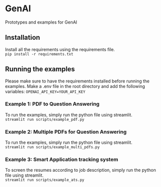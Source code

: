 # GenAI
Prototypes and examples for GenAI

## Installation
Install all the requirements using the requirements file.<br>
```pip install -r requirements.txt```

## Running the examples

Please make sure to have the requirements installed before running the examples.
Make a .env file in the root directory and add the following variables:
```OPENAI_API_KEY=YOUR_API_KEY```

### Example 1: PDF to Question Answering

To run the examples, simply run the python file using streamlit.<br>
```streamlit run scripts/example_pdf.py```

### Example 2: Multiple PDFs for Question Answering

To run the examples, simply run the python file using streamlit.<br>
```streamlit run scripts/example_multi_pdfs.py```

### Example 3: Smart Application tracking system

To screen the resumes according to job description, simply run the python file using streamlit.<br>
```streamlit run scripts/example_ats.py```